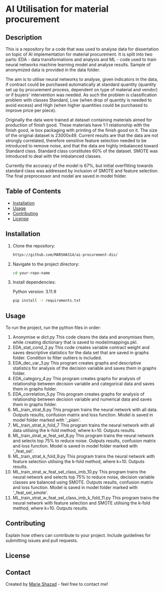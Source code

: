 # AI Utilisation for material procurement

## Description
This is a repository for a code that was used to analyse data for dissertation on topic of AI implementation for material procurement. It is split into two parts: EDA - data transformations and analysis and ML - code used to train neural networks machine learning model and analyse results. Sample of anonymized data is provided in the data folder.

The aim is to utilise neural networks to analyse, given indicators in the data, if contract could be purchased automatically at standard quantity (quantity set up by procurement process, dependent on type of material and vendor) or if buyers' intervention was needed. As such the problem is classification problem with classes Standard, Low (when drop of quantity is needed to avoid excess) and High (when higher quantities could be purchased to improve price per piece).

Originally the data were trained at dataset containing materials aimed for production of finish good. These materials have 1:1 relationship with the finish good, ie box packaging with printing of the finish good on it. The size of the original dataset is 23000x49. Current results are that the data are not strongly correlated, therefore sensitive feature selection needed to be introduced to remove noise, and that the data are highly imbalanced toward Standard class. Standard class constitutes 60% of the dataset. SMOTE was introduced to deal with the imbalanced classes.

Currently the accuracy of the model is 67%, but initial overfitting towards standard class was addressed by inclusion of SMOTE and feature selection. The final preprocessor and model are saved in model folder.

## Table of Contents
- [Installation](#installation)
- [Usage](#usage)
- [Contributing](#contributing)
- [License](#license)

## Installation
1. Clone the repository:
    ```bash
    https://github.com/MARSHA314/ai-procurement-dis/
    ```
2. Navigate to the project directory:
    ```bash
    cd your-repo-name
    ```
3. Install dependencies:
   
   Python version: 3.11.9 
    ```bash
    pip install -r requirements.txt
    ```

## Usage
To run the project, run the python files in order:

1.  Anonymise w dict.py
    This code cleans the data and anonymises them, while creating dictionary that is saved to model/mappings.pkl.
2.  EDA_stat_cond_2.py
    This code creates variable contract weight and saves descriptive statistics for the data set that are saved in graphs folder. Condition to filter outliers is included. 
3.  EDA_dec_var_3.py
    This program creates graphs and descriptive statistics for analysis of the decision variable and saves them in graphs folder.
4.  EDA_category_4.py
    This program creates graphs for analysis of relationship between decision variable and categorical data and saves them in graphs folder.
5.  EDA_correlation_5.py
    This program creates graphs for analysis of relationship between decision variable and numerical data and saves them in graphs folder.
6.  ML_train_strat_6.py
    This program trains the neural network with all data. Outputs results, confusion matrix and loss function. Model is saved in model folder marked with '_plain'. 
7.  ML_train_strat_k_fold_7
    This program trains the neural network with all data utilising the k-fold method, where k=10. Outputs results.
8.  ML_train_strat_w_feat_sel_8.py
    This program trains the neural network and selects top 75% to reduce noise. Outputs results, confusion matrix and loss function. Model is saved in model folder marked with      '_feat_sel'. 
9.  ML_train_strat_k_fold_9.py
    This program trains the neural network with feature selection utilising the k-fold method, where k=10. Outputs results.
10. ML_train_strat_w_feat_sel_class_imb_10.py
    This program trains the neural network and selects top 75% to reduce noise, decision variable classes are balanced using SMOTE. Outputs results, confusion matrix and loss function. Model is saved in model folder marked with '_feat_sel_smote'. 
11. ML_train_strat_w_feat_sel_class_imb_k_fold_11.py
    This program trains the neural network with feature selection and SMOTE utilising the k-fold method, where k=10. Outputs results.



## Contributing
Explain how others can contribute to your project. Include guidelines for submitting issues and pull requests.

## License


## Contact
Created by [Marie Shazad](https://yourwebsite.com) - feel free to contact me!
